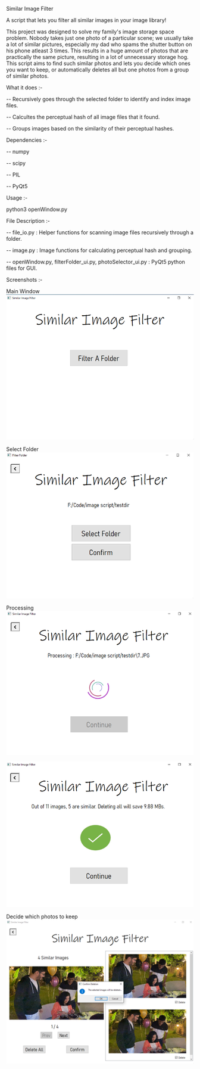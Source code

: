 Similar Image Filter

A script that lets you filter all similar images in your image library!

This project was designed to solve my family's image storage space problem. Nobody takes just one photo of a particular scene; we usually take a lot of similar pictures, especially my dad who spams the shutter button on his phone atleast 3 times. This results in a huge amount of photos that are practically the same picture, resulting in a lot of unnecessary storage hog. This script aims to find such similar photos and lets you decide which ones you want to keep, or automatically deletes all but one photos from a group of similar photos. 

What it does :-

-- Recursively goes through the selected folder to identify and index image files.

-- Calcultes the perceptual hash of all image files that it found.

-- Groups images based on the similarity of their perceptual hashes.


Dependencies :-

-- numpy

-- scipy

-- PIL

-- PyQt5


Usage :-

python3  openWindow.py



File Description :-

-- file_io.py : Helper functions for scanning image files recursively through a folder.

-- image.py : Image functions for calculating perceptual hash and grouping.

-- openWindow.py, filterFolder_ui.py, photoSelector_ui.py : PyQt5 python files for GUI.



Screenshots :- 

Main Window
![Alt text](screenshots/mainWindow.png?raw=true "Main Window")



Select Folder
![Alt text](screenshots/selectFolder_selected.png?raw=true "Select Folder")



Processing
![Alt text](screenshots/processing.png?raw=true "Processing")

![Alt text](screenshots/done.png?raw=true "Processing Complete")



Decide which photos to keep
![Alt text](screenshots/selectDelete.png?raw=true "Decide")